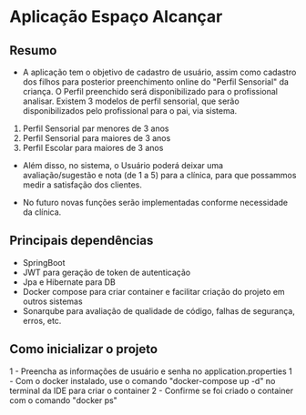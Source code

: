 # Aplicação Espaço Alcançar

## Resumo

- A aplicação tem o objetivo de cadastro de usuário, assim como cadastro dos filhos para posterior preenchimento online do "Perfil Sensorial" da criança. O Perfil preenchido será disponibilizado para o profissional analisar. Existem 3 modelos de perfil sensorial, que serão disponibilizados pelo profissional para o pai, via sistema.

1. Perfil Sensorial par menores de 3 anos
2. Perfil Sensorial para maiores de 3 anos
3. Perfil Escolar para maiores de 3 anos

- Além disso, no sistema, o Usuário poderá deixar uma avaliação/sugestão e nota (de 1 a 5) para a clínica, para que possammos medir a satisfação dos clientes.

- No futuro novas funções serão implementadas conforme necessidade da clínica.

## Principais dependências

- SpringBoot
- JWT para geração de token de autenticação
- Jpa e Hibernate para DB
- Docker compose para criar container e facilitar criação do projeto em outros sistemas
- Sonarqube para avaliação de qualidade de código, falhas de segurança, erros, etc.

## Como inicializar o projeto

1 - Preencha as informações de usuário e senha no application.properties
1 - Com o docker instalado, use o comando "docker-compose up -d" no terminal da IDE para criar o container
2 - Confirme se foi criado o container com o comando "docker ps"
